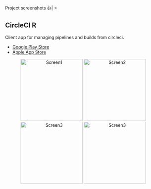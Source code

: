 Project screenshots 👍| ⭐

## CircleCI R

Client app for managing pipelines and builds from circleci.

- [Google Play Store](https://play.google.com/store/apps/details?id=com.lh.circleciremote)
- [Apple App Store](https://apps.apple.com/us/app/gitapp-for-bitbucket/id1499512663?ls=1)

<p align="center">
    <img src="https://github.com/karanexe/screenshots/blob/master/circleci/1.png" alt="Screen1" width="200"/>
    <img src="https://github.com/karanexe/screenshots/blob/master/circleci/2.png" alt="Screen2" width="200"/>
    <img src="https://github.com/karanexe/screenshots/blob/master/circleci/3.png" alt="Screen3" width="200"/>
    <img src="https://github.com/karanexe/screenshots/blob/master/circleci/5.png" alt="Screen3" width="200"/>
</p>

